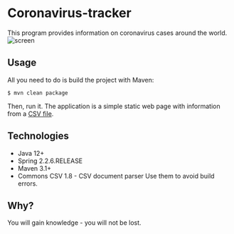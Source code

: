 # Coronavirus-tracker <br/>
This program provides information on coronavirus cases around the world.
![screen](https://user-images.githubusercontent.com/54303323/97117982-708ee900-1718-11eb-81c8-3ed97684097d.png)
## Usage
All you need to do is build the project with Maven:
```
$ mvn clean package
```
Then, run it. The application is a simple static web page with information from a [CSV file](https://raw.githubusercontent.com/CSSEGISandData/COVID-19/master/csse_covid_19_data/csse_covid_19_time_series/time_series_covid19_confirmed_global.csv).
## Technologies 
- Java 12+
- Spring 2.2.6.RELEASE
- Maven 3.1+
- Commons CSV 1.8 - CSV document parser 
Use them to avoid build errors.
## Why?
You will gain knowledge - you will not be lost.
